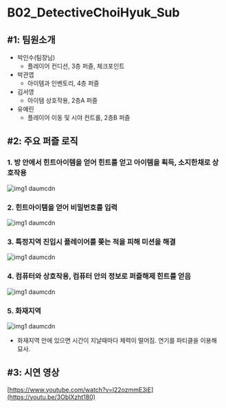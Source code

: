 # B02_DetectiveChoiHyuk_Sub

 
## #1: 팀원소개

-   박인수(팀장님)
    -   플레이어 컨디션, 3층 퍼즐, 체크포인트
-   박관엽
    -   아이템과 인벤토리, 4층 퍼즐
-   김서영
    -   아이템 상호작용, 2층A 퍼즐
-   유예린
    -   플레이어 이동 및 시야 컨트롤, 2층B 퍼즐

## #2: 주요 퍼즐 로직

### 1\. 방 안에서 힌트아이템을 얻어 힌트를 얻고 아이템을 획득, 소지한채로 상호작용

![img1 daumcdn](https://github.com/ParkInsu456/B02_DetectiveChoiHyuk/assets/167048097/c5988845-fe44-4b5c-a720-e65578ad41fe)

### 2\. 힌트아이템을 얻어 비밀번호를 입력

![img1 daumcdn](https://github.com/ParkInsu456/B02_DetectiveChoiHyuk/assets/167048097/c6d590b5-9e9c-4d8a-b513-47235e6ddb41)

### 3\. 특정지역 진입시 플레이어를 쫒는 적을 피해 미션을 해결

![img1 daumcdn](https://github.com/ParkInsu456/B02_DetectiveChoiHyuk/assets/167048097/4fc2598c-bac7-4ffe-b174-fed1f5918088)

### 4\. 컴퓨터와 상호작용, 컴퓨터 안의 정보로 퍼즐해제 힌트를 얻음

![img1 daumcdn](https://github.com/ParkInsu456/B02_DetectiveChoiHyuk/assets/167048097/97c3ec88-9cdf-47a0-8395-4a6a5c3bdca2)

### 5\. 화재지역

![img1 daumcdn](https://github.com/ParkInsu456/B02_DetectiveChoiHyuk/assets/167048097/7940583d-1d07-4ec9-befc-5c969767a0ce)

-   화재지역 안에 있으면 시간이 지날때마다 체력이 떨어짐. 연기를 파티클을 이용해 묘사.

## #3: 시연 영상

[https://www.youtube.com/watch?v=l22ozmmE3iE](https://youtu.be/3OblXzht180)
